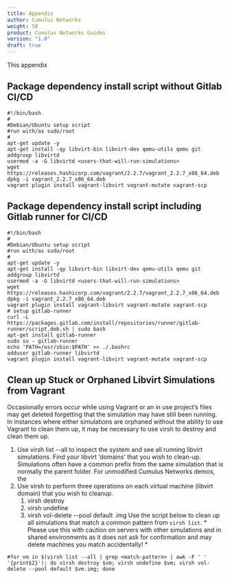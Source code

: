 ```yaml
---
title: Appendix
author: Cumulus Networks
weight: 50
product: Cumulus Networks Guides
version: "1.0"
draft: true
---
```

This appendix 

## Package dependency install script without Gitlab CI/CD

```
#!/bin/bash
#
#Debian/Ubuntu setup script
#run with/as sudo/root
#
apt-get update -y
apt-get install -qy libvirt-bin libvirt-dev qemu-utils qemu git
addgroup libvirtd
usermod -a -G libvirtd <users-that-will-run-simulations>
wget https://releases.hashicorp.com/vagrant/2.2.7/vagrant_2.2.7_x86_64.deb
dpkg -i vagrant_2.2.7_x86_64.deb
vagrant plugin install vagrant-libvirt vagrant-mutate vagrant-scp
```

## Package dependency install script including Gitlab runner for CI/CD

```
#!/bin/bash
#
#Debian/Ubuntu setup script
#run with/as sudo/root
#
apt-get update -y
apt-get install -qy libvirt-bin libvirt-dev qemu-utils qemu git
addgroup libvirtd
usermod -a -G libvirtd <users-that-will-run-simulations>
wget https://releases.hashicorp.com/vagrant/2.2.7/vagrant_2.2.7_x86_64.deb
dpkg -i vagrant_2.2.7_x86_64.deb
vagrant plugin install vagrant-libvirt vagrant-mutate vagrant-scp
# setup gitlab-runner
curl -L https://packages.gitlab.com/install/repositories/runner/gitlab-runner/script.deb.sh | sudo bash
apt-get install gitlab-runner
sudo su - gitlab-runner
echo 'PATH=/usr/sbin:$PATH' >> ./.bashrc
adduser gitlab-runner libvirtd 
vagrant plugin install vagrant-libvirt vagrant-mutate vagrant-scp
```

## Clean up Stuck or Orphaned Libvirt Simulations from Vagrant

Occasionally errors occur while using Vagrant or an in use project’s files may get deleted forgetting that the simulation may have still been running. In instances where either simulations are orphaned without the ability to use Vagrant to clean them up, it may be necessary to use virsh to destroy and clean them up. 

1. Use virsh list --all to inspect the system and see all running libvirt simulations. Find your libvirt ‘domains’ that you wish to clean-up. Simulations often have a common prefix from the same simulation that is normally the parent folder. For unmodified Cumulus Networks demos, the 
2. Use virsh to perform three operations on each virtual machine (libvirt domain) that you wish to cleanup.
    1. virsh destroy <name>
    2. virsh undefine <name>
    3. virsh vol-delete --pool default <name>.img
Use the script below to clean up all simulations that match a common pattern from `virsh list`. * Please use this with caution on servers with other simulations and in shared environments as it does not ask for confirmation and may delete machines you match accidentally! *
```
#for vm in $(virsh list --all | grep <match-pattern> | awk -F ' ' '{print$2}'); do virsh destroy $vm; virsh undefine $vm; virsh vol-delete --pool default $vm.img; done
```

